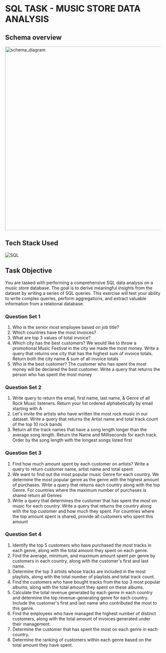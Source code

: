 # SQL TASK - MUSIC STORE DATA ANALYSIS

## Schema overview

<img width="594" alt="schema_diagram" src="https://github.com/user-attachments/assets/c5b28a6b-321a-4612-96f1-37f1083e16d0">

## Tech Stack Used 
![SQL](https://img.icons8.com/arcade/256/sql.png)

## Task Objective
You are tasked with performing a comprehensive SQL data analysis on a music store database.
The goal is to derive meaningful insights from the dataset by writing a series of SQL queries.
This exercise will test your ability to write complex queries, perform aggregations, and extract
valuable information from a relational database.
### Question Set 1
1. Who is the senior most employee based on job title?
2. Which countries have the most Invoices?
3. What are top 3 values of total invoice?
4. Which city has the best customers? We would like to throw a promotional Music
Festival in the city we made the most money. Write a query that returns one city that
has the highest sum of invoice totals. Return both the city name & sum of all invoice
totals
5. Who is the best customer? The customer who has spent the most money will be
declared the best customer. Write a query that returns the person who has spent the
most money
### Question Set 2
1. Write query to return the email, first name, last name, & Genre of all Rock Music
listeners. Return your list ordered alphabetically by email starting with A
2. Let's invite the artists who have written the most rock music in our dataset. Write a
query that returns the Artist name and total track count of the top 10 rock bands
3. Return all the track names that have a song length longer than the average song length.
Return the Name and Milliseconds for each track. Order by the song length with the
longest songs listed first
### Question Set 3
1. Find how much amount spent by each customer on artists? Write a query to return
customer name, artist name and total spent
2. We want to find out the most popular music Genre for each country. We determine the
most popular genre as the genre with the highest amount of purchases. Write a query
that returns each country along with the top Genre. For countries where the maximum
number of purchases is shared return all Genres
3. Write a query that determines the customer that has spent the most on music for each
country. Write a query that returns the country along with the top customer and how
much they spent. For countries where the top amount spent is shared, provide all
customers who spent this amount
### Question Set 4
1. Identify the top 5 customers who have purchased the most tracks in each genre,
along with the total amount they spent on each genre.
2. Find the average, minimum, and maximum amount spent per genre by customers in
each country, along with the customer's first and last name.
3. Determine the top 3 artists whose tracks are included in the most playlists, along
with the total number of playlists and total track count.
4. Find the customers who have bought tracks from the top 3 most popular
albums, along with the total amount they spent on these albums.
5. Calculate the total revenue generated by each genre in each country and determine the top revenue-generating genre for each country. Include the customer's
first and last name who contributed the most to this genre.
6. Find the employees who have managed the highest number of distinct
customers, along with the total amount of invoices generated under their
management.
7. Determine the customer that has spent the most on each genre in each country.
8. Determine the ranking of customers within each genre based on the total amount
they have spent.



